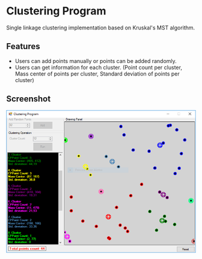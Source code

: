 # Clustering Program
Single linkage clustering implementation based on Kruskal's MST algorithm.

## Features
* Users can add points manually or points can be added randomly.
* Users can get information for each cluster. (Point count per cluster, Mass center of points per cluster, Standard deviation of points per cluster)

## Screenshot
![Screenshot 2](screenshot2.png)
